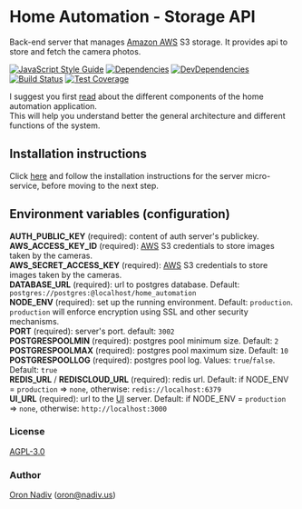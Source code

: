 # Home Automation - Storage API
Back-end server that manages [Amazon AWS][aws-url] S3 storage. It provides api to store and fetch the camera photos.

[![JavaScript Style Guide][standard-image]][standard-url]
[![Dependencies][dependencies-image]][dependencies-url]
[![DevDependencies][dependencies-dev-image]][dependencies-dev-url]
[![Build Status][travis-image]][travis-url]
[![Test Coverage][coveralls-image]][coveralls-url]

I suggest you first [read][overview-url] about the different components of the home automation application.  
This will help you understand better the general architecture and different functions of the system.

## Installation instructions
Click [here][server-installation-instruction-url] and follow the installation instructions for the server micro-service, before moving to the next step.

## Environment variables (configuration)

__AUTH\_PUBLIC\_KEY__ (required): content of auth server's publickey.  
__AWS\_ACCESS\_KEY\_ID__ (required): [AWS][aws-url] S3 credentials to store images taken by the cameras.  
__AWS\_SECRET\_ACCESS\_KEY__ (required): [AWS][aws-url] S3 credentials to store images taken by the cameras.  
__DATABASE\_URL__ (required):  url to postgres database.  Default: `postgres://postgres:@localhost/home_automation`  
__NODE\_ENV__ (required): set up the running environment.  Default: `production`.  `production` will enforce encryption using SSL and other security mechanisms.  
__PORT__ (required): server's port.  default: `3002`  
__POSTGRESPOOLMIN__ (required): postgres pool minimum size.  Default: `2`  
__POSTGRESPOOLMAX__ (required): postgres pool maximum size.  Default: `10`  
__POSTGRESPOOLLOG__ (required): postgres pool log. Values: `true`/`false`. Default: `true`  
__REDIS\_URL__ / __REDISCLOUD\_URL__ (required): redis url.  Default: if NODE_ENV = `production` => `none`, otherwise: `redis://localhost:6379`  
__UI\_URL__ (required): url to the [UI][ui-url] server. Default: if NODE_ENV = `production` => `none`, otherwise: `http://localhost:3000`

### License
[AGPL-3.0](https://spdx.org/licenses/AGPL-3.0.html)

### Author
[Oron Nadiv](https://github.com/OronNadiv) ([oron@nadiv.us](mailto:oron@nadiv.us))

[dependencies-image]: https://david-dm.org/OronNadiv/storage-api/status.svg
[dependencies-url]: https://david-dm.org/OronNadiv/storage-api
[dependencies-dev-image]: https://david-dm.org/OronNadiv/storage-api/dev-status.svg
[dependencies-dev-url]: https://david-dm.org/OronNadiv/storage-api?type=dev
[travis-image]: http://img.shields.io/travis/OronNadiv/storage-api.svg?style=flat-square
[travis-url]: https://travis-ci.org/OronNadiv/storage-api
[coveralls-image]: http://img.shields.io/coveralls/OronNadiv/storage-api.svg?style=flat-square
[coveralls-url]: https://coveralls.io/r/OronNadiv/storage-api
[standard-image]: https://img.shields.io/badge/code%20style-standard-brightgreen.svg
[standard-url]: http://standardjs.com

[aws-url]: https://aws.amazon.com/

[overview-url]: https://oronnadiv.github.io/home-automation
[client-installation-instruction-url]: https://oronnadiv.github.io/home-automation/#installation-instructions-for-the-raspberry-pi-clients
[server-installation-instruction-url]: https://oronnadiv.github.io/home-automation/#installation-instructions-for-the-server-micro-services
[private-public-keys-url]: https://oronnadiv.github.io/home-automation/#generating-private-and-public-keys

[alarm-url]: https://github.com/OronNadiv/alarm-system-api
[auth-url]: https://github.com/OronNadiv/authentication-api
[camera-url]: https://github.com/OronNadiv/camera-api
[garage-url]: https://github.com/OronNadiv/garage-door-api
[notifications-url]: https://github.com/OronNadiv/notifications-api
[push-url]: https://github.com/OronNadiv/push-api
[storage-url]: https://github.com/OronNadiv/storage-api
[ui-url]: https://github.com/OronNadiv/home-automation-ui
